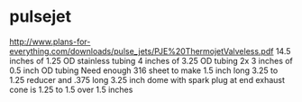 # pulsejet
http://www.plans-for-everything.com/downloads/pulse_jets/PJE%20ThermojetValveless.pdf
14.5 inches of 1.25 OD stainless tubing
4 inches of 3.25 OD tubing
2x 3 inches of 0.5 inch OD tubing
Need enough 316 sheet to make 1.5 inch long 3.25 to 1.25 reducer and .375 long 3.25 inch dome with spark plug at end
exhaust cone is 1.25 to 1.5 over 1.5 inches
